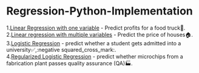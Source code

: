 # Regression-Python-Implementation

1.[Linear Regression with one variable](https://github.com/AasaiAlangaram/Regression-Python-Implementation/blob/master/Linear%20Regression%20Python%20.ipynb) - Predict profits for a food truck:cookie:. \
2.[Linear regression with multiple variables](https://github.com/AasaiAlangaram/Regression-Python-Implementation/blob/master/Linear%20Regression%20Multiple%20Variable%20Python.ipynb) - Predict the price of houses:house:. \
3.[Logistic Regression](https://github.com/AasaiAlangaram/Regression-Python-Implementation/blob/master/Logistic%20Regression.ipynb) - predict whether a student gets admitted into a university:white_check_mark:,:negative squared_cross_mark:. \
4.[Regularized Logistic Regression](https://github.com/AasaiAlangaram/Regression-Python-Implementation/blob/master/Regularized%20Logistic%20Regression.ipynb) - predict whether microchips from a fabrication plant passes quality assurance (QA):factory:.

